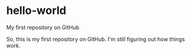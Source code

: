 # hello-world
My first repository on GitHub


So, this is my first repository on GitHub. I'm still figuring out how things work.
